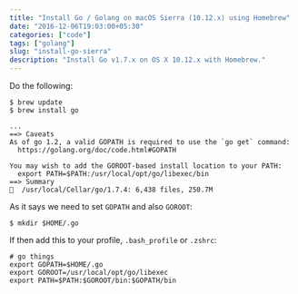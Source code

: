 ```yaml
---
title: "Install Go / Golang on macOS Sierra (10.12.x) using Homebrew"
date: "2016-12-06T19:03:00+05:30"
categories: ["code"]
tags: ["golang"]
slug: "install-go-sierra"
description: "Install Go v1.7.x on OS X 10.12.x with Homebrew."
---
```


Do the following:

    $ brew update
    $ brew install go

    ...
    ==> Caveats
    As of go 1.2, a valid GOPATH is required to use the `go get` command:
      https://golang.org/doc/code.html#GOPATH

    You may wish to add the GOROOT-based install location to your PATH:
      export PATH=$PATH:/usr/local/opt/go/libexec/bin
    ==> Summary
    🍺  /usr/local/Cellar/go/1.7.4: 6,438 files, 250.7M

As it says we need to set `GOPATH` and also `GOROOT`:

    $ mkdir $HOME/.go

If then add this to your profile, `.bash_profile` or `.zshrc`:

    # go things
    export GOPATH=$HOME/.go
    export GOROOT=/usr/local/opt/go/libexec
    export PATH=$PATH:$GOROOT/bin:$GOPATH/bin
